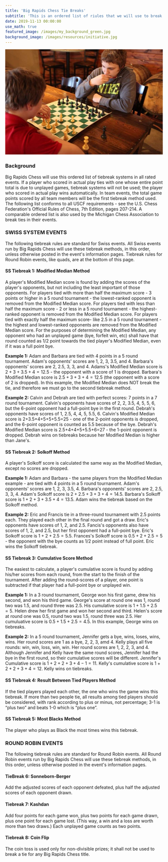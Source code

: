 ```yaml
---
title: 'Big Rapids Chess Tie Breaks'
subtitle: 'This is an ordered list of riules that we will use to break all ties in rated events.'
date: 2019-11-13 00:00:00
use_math: true
featured_image: /images/my_background_green.jpg
background_image: /images/resources/initiative.jpg
---
```


![](/images/resources/initiative.jpg)

### Background

Big Rapids Chess will use this ordered list of tiebreak systems in all rated events. If a player who scored in actual play ties with one whose entire point total is due to unplayed games, tiebreak systems will not be used; the player who scored in actual play wins automatically.  In team events, the total game points scored by all team members will be the first tiebreak method used. The following list conforms to all USCF requirements - see the U.S. Chess Federation's Official Rules of Chess, 7th Edition, pages 207-214. A comparable ordered list is also used by the Michigan Chess Association to break ties in their events. 

### SWISS SYSTEM EVENTS 
The following tiebreak rules are standard for Swiss events.  All Swiss events run by Big Rapids Chess will use these tiebreak methods, in this order, unless otherwise posted in the event's information pages.  Tiebreak rules for Round Robin events, like quads, are at the bottom of this page. 

#### SS Tiebreak 1: Modified Median Method   
A player's Modified Median score is found by adding the scores of the player's opponents, but not including the least important of those opponents.  For players tied with more than half the maximum score - 3 points or higher in a 5 round tournament - the lowest-ranked opponent is removed from the Modified Median score.  For players tied with less than half the maximum score - 2 or less in a 5 round tournament - the highest-ranked opponent is removed from the Modified Median score.  For players tied with exactly half the maximum score- like 2.5 in a 5 round tournament - the highest and lowest-ranked opponents are removed from the Modified Median score. For the purposes of determining the Modified Median, any opponent who had an unplayed game (bye, forfeit win, etc) shall have that round counted as $1/2$ point towards the tied player's Modified Median, even if it was a full point bye.

**Example 1:** Adam and Barbara are tied with 4 points in a 5 round tournament.  Adam's opponents' scores are 1, 2, 3, 3.5, and 4.  Barbara's opponents' scores are 2, 2.5, 3, 3, and 4. Adams's Modified Median score is $2+3+3.5+4=12.5$ - the opponent with a score of 1 is dropped.  Barbara's Modified Median score is $2.5+3+3+4=12.5$ (the opponent with a score of 2 is dropped).  In this example, the Modified Median does NOT break the tie, and therefore we must go to the second tiebreak method.

**Example 2:** Calvin and Debrah are tied with perfect scores: 7 points in a 7 round tournament.  Calvin's opponents have scores of 2, 2, 3.5, 4, 5, 5, 6, but the 6-point opponent had a full-point bye in the first round.  Debrah's opponents have scores of 1, 2.5, 4, 4, 5, 5.5, 6.  Calvin's Modified Median score is 2+3.5+4+5+5+5.5=25 - one of the 2-point opponents is dropped, and the 6-point opponent is counted as 5.5 because of the bye. Debrah's Modified Median score is 2.5+4+4+5+5.5+6=27 - the 1-point opponent is dropped.  Debrah wins on tiebreaks because her Modified Median is higher than Jane's.
 
#### SS Tiebreak 2: Solkoff Method
A player's Solkoff score is calculated the same way as the Modified Median, except no scores are dropped.

**Example 1:** Adam and Barbara - the same players from the Modified Median example - are tied with 4 points in a 5 round tournament.  Adam's opponents' scores are 1, 2, 3, 3.5, 4.  Barbara's opponents' scores are 2, 2.5, 3, 3, 4. Adam's Solkoff score is $2+2.5+3+3+4=14.5$.  Barbara's Solkoff score is $1+2+3+3.5+4=13.5$.  Adam wins the tiebreak based on the Solkoff method.

**Example 2:** Eric and Francis tie in a three-round tournament with 2.5 points each.  They played each other in the final round and got a draw.  Eric's opponents have scores of 1, 2, and 2.5.  Fancis's opponents also have scores of 1, 2, and 2.5, but her first opponent had a full-point bye.  Eric's Solkoff score is $1+2+2.5=5.5$.  Frances's Solkoff score is $0.5+2+2.5=5$ - the opponent with the bye counts as 1/2 point instead of full point.  Eric wins the Solkoff tiebreak.
 
#### SS Tiebreak 3: Cumulative Score Method  
The easiest to calculate, a player's cumulative score is found by adding his/her scores from each round, from the start to the finish of the tournament.  After adding the round-scores of a player, one point is subtracted if that player had a full-point bye or unplayed win.

**Example 1:** In a 3 round tournament, George won his first game, drew his second, and won his third game.  George's score at round one was 1, round two was 1.5, and round three was 2.5.  His cumulative score is $1+1.5+2.5=5$.  Helen drew her first game and won her second and third.  Helen's score at round one was 0.5, round two was 1.5, round three was 2.5.  Her cumuluative score is $0.5+1.5+2.5=4.5$.  In this example, George wins on tiebreaks.

**Example 2:** In a 5 round tournament, Jennifer gets a bye, wins, loses, wins, wins.  Her round scores are 1 as a bye, 2, 2, 3, amd 4.  Kelly plays all five rounds: win, win, loss, win, win.  Her round scores are 1, 2, 2, 3, and 4.  Although Jennifer and Kelly have the same round scores, Jennifer had the bye in the first round, so their cumulative scores will be different.  Jennifer's Cumulative score is $1+2+2+3+4-1=11$.  Kelly's cumulative score is $1+2+2+3+4=12$.  Kelly wins on tiebreaks.
 
#### SS Tiebreak 4: Result Between Tied Players Method
If the tied players played each other, the one who wins the game wins this tiebreak. If more than two people tie, all results among tied players should be considered, with rank according to plus or minus, not percentage; 3-1 is “plus two” and beats 1-0 which is “plus one”.
 
#### SS Tiebreak 5: Most Blacks Method
The player who plays as Black the most times wins this tiebreak.
 
### ROUND ROBIN EVENTS
The following tiebreak rules are standard for Round Robin events.  All Round Robin events run by Big Rapids Chess will use these tiebreak methods, in this order, unless otherwise posted in the event's information pages. 

#### TieBreak 6: Sonneborn-Berger
Add the adjusted scores of each opponent defeated, plus half the adjusted scores of each opponent drawn.
 
#### Tiebreak 7: Kashdan
Add four points for each game won, plus two points for each game drawn, plus one point for each game lost.  (This way, a win and a loss are worth more than two draws.)  Each unplayed game counts as two points.
 
#### Tiebreak 8: Coin Flip
The coin toss is used only for non-divisible prizes; it shall not be used to break a tie for any Big Rapids Chess title.
